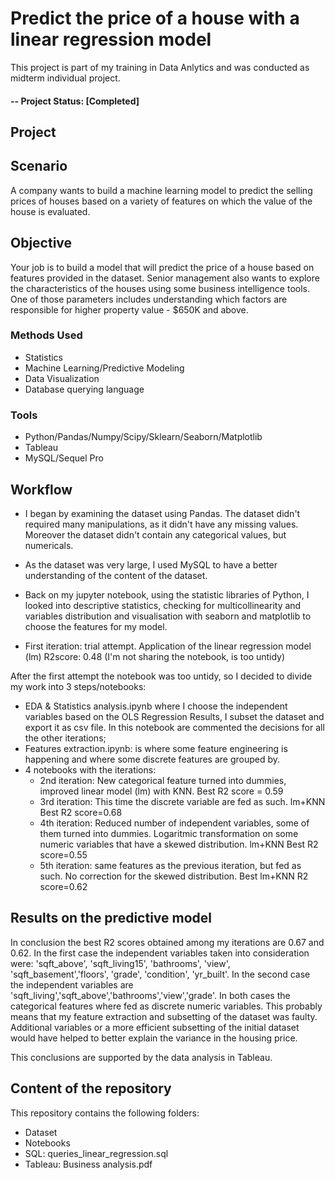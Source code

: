 # Predict the price of a house with a linear regression model

This project is part of my training in Data Anlytics and was conducted as midterm individual project.

#### -- Project Status: [Completed]

## Project 
## Scenario 
A company wants to build a machine learning model to predict the selling prices of houses based on a variety of features on which the value of the house is evaluated.

## Objective 
Your job is to build a model that will predict the price of a house based on features provided in the dataset. 
Senior management also wants to explore the characteristics of the houses using some business intelligence tools. 
One of those parameters includes understanding which factors are responsible for higher property value - $650K and above.


### Methods Used
* Statistics
* Machine Learning/Predictive Modeling
* Data Visualization
* Database querying language

### Tools 
* Python/Pandas/Numpy/Scipy/Sklearn/Seaborn/Matplotlib
* Tableau 
* MySQL/Sequel Pro

## Workflow
- I began by examining the dataset using Pandas. The dataset didn't required many manipulations, as it didn't have any missing values. Moreover the dataset didn't contain any categorical values, but numericals.
- As the dataset was very large, I used MySQL to have a better understanding of the content of the dataset. 
- Back on my jupyter notebook, using the statistic libraries of Python, I looked into descriptive statistics, checking for multicollinearity and variables distribution and visualisation with seaborn and matplotlib to choose the features for my model.

- First iteration: trial attempt. Application of the linear regression model (lm) R2score: 0.48 (I'm not sharing the notebook, is too untidy)

After the first attempt the notebook was too untidy, so I decided to divide my work into 3 steps/notebooks:
- EDA & Statistics analysis.ipynb where I choose the independent variables based on the OLS Regression Results, I subset the dataset and export it as csv file. In this notebook are commented the decisions for all the other iterations;
- Features extraction.ipynb: is where some feature engineering is happening and where some discrete features are grouped by. 
- 4 notebooks with the iterations:
   - 2nd iteration: New categorical feature turned into dummies, improved linear model (lm) with KNN. Best R2 score = 0.59
   - 3rd iteration: This time the discrete variable are fed as such. lm+KNN Best R2 score=0.68
   - 4th iteration: Reduced number of independent variables, some of them turned into dummies. Logaritmic transformation on some numeric variables that have a skewed distribution. lm+KNN Best R2 score=0.55
   - 5th iteration: same features as the previous iteration, but fed as such. No correction for the skewed distribution. Best lm+KNN R2 score=0.62


## Results on the predictive model

In conclusion the best R2 scores obtained among my iterations are 0.67 and 0.62. 
In the first case the independent variables taken into consideration were: 'sqft_above', 'sqft_living15', 'bathrooms', 'view', 'sqft_basement','floors', 'grade', 'condition', 'yr_built'. 
In the second case the independent variables are 'sqft_living','sqft_above','bathrooms','view','grade'.
In both cases the categorical features where fed as discrete numeric variables. This probably means that my feature extraction and subsetting of the dataset was faulty. 
Additional variables or a more efficient subsetting of the initial dataset would have helped to better explain the variance in the housing price.

This conclusions are supported by the data analysis in Tableau. 

## Content of the repository
This repository contains the following folders:

- Dataset
- Notebooks
- SQL: queries_linear_regression.sql 
- Tableau: Business analysis.pdf
